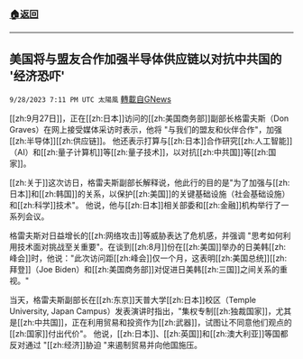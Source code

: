 ###  [:house:返回](README.md)
---


## 美国将与盟友合作加强半导体供应链以对抗中共国的 '经济恐吓'
`9/28/2023 7:11 PM UTC 太陽風` [轉載自GNews](https://gnews.org/articles/1753472)

[[zh:9月27日]]，正在[[zh:日本]]访问的[[zh:美国商务部]]副部长格雷夫斯（Don Graves）在网上接受媒体采访时表示，他将 "与我们的盟友和伙伴合作"，加强[[zh:半导体]][[zh:供应链]]。 他还表示打算与[[zh:日本]]合作研究[[zh:人工智能]]（AI）和[[zh:量子计算机]]等[[zh:量子技术]]，以对抗[[zh:中共国]]等[[zh:国家]]。

[[zh:关于]]这次访日，格雷夫斯副部长解释说，他此行的目的是"为了加强与[[zh:日本]]和[[zh:韩国]]的关系，以保护[[zh:美国]]的关键基础设施（社会基础设施）和[[zh:科学]]技术"。 他说，他与[[zh:日本]]相关部委和[[zh:金融]]机构举行了一系列会议。

格雷夫斯对日益增长的[[zh:网络攻击]]等威胁表达了危机感，并强调 "思考如何利用技术面对挑战至关重要"。在谈到[[zh:8月]]份在[[zh:美国]]举办的日美韩[[zh:峰会]]时，他说："此次访问距[[zh:峰会]]仅一个月，这表明[[zh:美国总统]][[zh:拜登]]（Joe Biden）和[[zh:美国商务部]]对促进日美韩[[zh:三国]]之间关系的重视。"

当天，格雷夫斯副部长在[[zh:东京]]天普大学[[zh:日本]]校区（Temple University, Japan Campus）发表演讲时指出，"集权专制[[zh:独裁国家]]，尤其是[[zh:中共国]]，正在利用贸易和投资作为[[zh:武器]]，试图让不同意他们观点的[[zh:国家]]付出代价"。 他说，[[zh:日本]]、[[zh:英国]]和[[zh:澳大利亚]]等国都反对通过 "[[zh:经济]]胁迫 "来遏制贸易并向他国施压。



